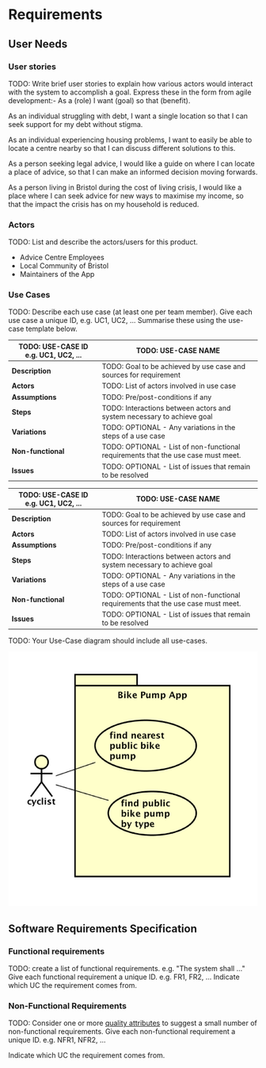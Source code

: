 # Requirements

## User Needs

### User stories
TODO: Write brief user stories to explain how various actors would interact with the system to accomplish a goal.
    Express these in the form from agile development:- As a (role) I want (goal) so that (benefit).

As an individual struggling with debt, I want a single location so that I can seek support for my debt without stigma. 

As an individual experiencing housing problems, I want to easily be able to locate a centre nearby so that I can discuss different solutions to this. 

As a person seeking legal advice, I would like a guide on where I can locate a place of advice, so that I can make an informed decision moving forwards. 

As a person living in Bristol during the cost of living crisis, I would like a place where I can seek advice for new ways to maximise my income, so that the impact the crisis has on my household is reduced.

### Actors
TODO: List and describe the actors/users for this product.

- Advice Centre Employees 
- Local Community of Bristol
- Maintainers of the App

### Use Cases
TODO: Describe each use case (at least one per team member).
    Give each use case a unique ID, e.g. UC1, UC2, ...
    Summarise these using the use-case template below.

| TODO: USE-CASE ID e.g. UC1, UC2, ... | TODO: USE-CASE NAME | 
| -------------------------------------- | ------------------- |
| **Description** | TODO: Goal to be achieved by use case and sources for requirement |
| **Actors** | TODO: List of actors involved in use case |
| **Assumptions** | TODO: Pre/post-conditions if any</td></tr>
| **Steps** | TODO: Interactions between actors and system necessary to achieve goal |
| **Variations** | TODO: OPTIONAL - Any variations in the steps of a use case |
| **Non-functional** | TODO: OPTIONAL - List of non-functional requirements that the use case must meet. |
| **Issues** | TODO: OPTIONAL - List of issues that remain to be resolved |

| TODO: USE-CASE ID e.g. UC1, UC2, ... | TODO: USE-CASE NAME | 
| -------------------------------------- | ------------------- |
| **Description** | TODO: Goal to be achieved by use case and sources for requirement |
| **Actors** | TODO: List of actors involved in use case |
| **Assumptions** | TODO: Pre/post-conditions if any</td></tr>
| **Steps** | TODO: Interactions between actors and system necessary to achieve goal |
| **Variations** | TODO: OPTIONAL - Any variations in the steps of a use case |
| **Non-functional** | TODO: OPTIONAL - List of non-functional requirements that the use case must meet. |
| **Issues** | TODO: OPTIONAL - List of issues that remain to be resolved |


TODO: Your Use-Case diagram should include all use-cases.

![Insert your Use-Case Diagram Here](images/use-case.png)

## Software Requirements Specification
### Functional requirements
TODO: create a list of functional requirements. 
    e.g. "The system shall ..."
    Give each functional requirement a unique ID. e.g. FR1, FR2, ...
    Indicate which UC the requirement comes from.


### Non-Functional Requirements
TODO: Consider one or more [quality attributes](https://en.wikipedia.org/wiki/ISO/IEC_9126) to suggest a small number of non-functional requirements.
Give each non-functional requirement a unique ID. e.g. NFR1, NFR2, ...

Indicate which UC the requirement comes from.
